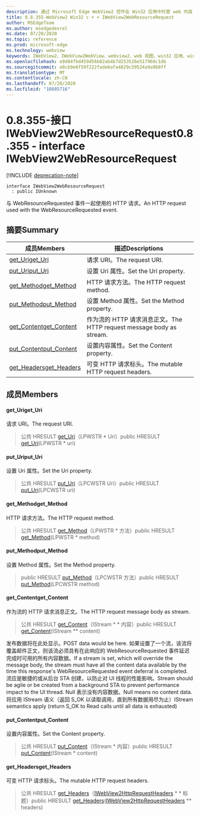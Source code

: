 ```yaml
---
description: 通过 Microsoft Edge WebView2 控件在 Win32 应用中托管 web 内容
title: 0.8.355-WebView2 Win32 c + + IWebView2WebResourceRequest
author: MSEdgeTeam
ms.author: msedgedevrel
ms.date: 07/20/2020
ms.topic: reference
ms.prod: microsoft-edge
ms.technology: webview
keywords: IWebView2、IWebView2WebView、webview2、web 视图、win32 应用、win32、edge
ms.openlocfilehash: e9d84fbd459d56b82ab4b7d253526e517960c1db
ms.sourcegitcommit: e0cb9e6f59f222fade6afa4829c59524a9a9b9ff
ms.translationtype: MT
ms.contentlocale: zh-CN
ms.lasthandoff: 07/20/2020
ms.locfileid: "10885716"
---
```

# <span data-ttu-id="4f928-104">0.8.355-接口 IWebView2WebResourceRequest</span><span class="sxs-lookup"><span data-stu-id="4f928-104">0.8.355 - interface IWebView2WebResourceRequest</span></span> 

[!INCLUDE [deprecation-note](../../includes/deprecation-note.md)]

```
interface IWebView2WebResourceRequest
  : public IUnknown
```

<span data-ttu-id="4f928-105">与 WebResourceRequested 事件一起使用的 HTTP 请求。</span><span class="sxs-lookup"><span data-stu-id="4f928-105">An HTTP request used with the WebResourceRequested event.</span></span>

## <span data-ttu-id="4f928-106">摘要</span><span class="sxs-lookup"><span data-stu-id="4f928-106">Summary</span></span>

 <span data-ttu-id="4f928-107">成员</span><span class="sxs-lookup"><span data-stu-id="4f928-107">Members</span></span>                        | <span data-ttu-id="4f928-108">描述</span><span class="sxs-lookup"><span data-stu-id="4f928-108">Descriptions</span></span>
--------------------------------|---------------------------------------------
[<span data-ttu-id="4f928-109">get_Uri</span><span class="sxs-lookup"><span data-stu-id="4f928-109">get_Uri</span></span>](#get_uri) | <span data-ttu-id="4f928-110">请求 URI。</span><span class="sxs-lookup"><span data-stu-id="4f928-110">The request URI.</span></span>
[<span data-ttu-id="4f928-111">put_Uri</span><span class="sxs-lookup"><span data-stu-id="4f928-111">put_Uri</span></span>](#put_uri) | <span data-ttu-id="4f928-112">设置 Uri 属性。</span><span class="sxs-lookup"><span data-stu-id="4f928-112">Set the Uri property.</span></span>
[<span data-ttu-id="4f928-113">get_Method</span><span class="sxs-lookup"><span data-stu-id="4f928-113">get_Method</span></span>](#get_method) | <span data-ttu-id="4f928-114">HTTP 请求方法。</span><span class="sxs-lookup"><span data-stu-id="4f928-114">The HTTP request method.</span></span>
[<span data-ttu-id="4f928-115">put_Method</span><span class="sxs-lookup"><span data-stu-id="4f928-115">put_Method</span></span>](#put_method) | <span data-ttu-id="4f928-116">设置 Method 属性。</span><span class="sxs-lookup"><span data-stu-id="4f928-116">Set the Method property.</span></span>
[<span data-ttu-id="4f928-117">get_Content</span><span class="sxs-lookup"><span data-stu-id="4f928-117">get_Content</span></span>](#get_content) | <span data-ttu-id="4f928-118">作为流的 HTTP 请求消息正文。</span><span class="sxs-lookup"><span data-stu-id="4f928-118">The HTTP request message body as stream.</span></span>
[<span data-ttu-id="4f928-119">put_Content</span><span class="sxs-lookup"><span data-stu-id="4f928-119">put_Content</span></span>](#put_content) | <span data-ttu-id="4f928-120">设置内容属性。</span><span class="sxs-lookup"><span data-stu-id="4f928-120">Set the Content property.</span></span>
[<span data-ttu-id="4f928-121">get_Headers</span><span class="sxs-lookup"><span data-stu-id="4f928-121">get_Headers</span></span>](#get_headers) | <span data-ttu-id="4f928-122">可变 HTTP 请求标头。</span><span class="sxs-lookup"><span data-stu-id="4f928-122">The mutable HTTP request headers.</span></span>

## <span data-ttu-id="4f928-123">成员</span><span class="sxs-lookup"><span data-stu-id="4f928-123">Members</span></span>

#### <span data-ttu-id="4f928-124">get_Uri</span><span class="sxs-lookup"><span data-stu-id="4f928-124">get_Uri</span></span> 

<span data-ttu-id="4f928-125">请求 URI。</span><span class="sxs-lookup"><span data-stu-id="4f928-125">The request URI.</span></span>

> <span data-ttu-id="4f928-126">公共 HRESULT [get_Uri](#get_uri)（LPWSTR \* Uri）</span><span class="sxs-lookup"><span data-stu-id="4f928-126">public HRESULT [get_Uri](#get_uri)(LPWSTR \* uri)</span></span>

#### <span data-ttu-id="4f928-127">put_Uri</span><span class="sxs-lookup"><span data-stu-id="4f928-127">put_Uri</span></span> 

<span data-ttu-id="4f928-128">设置 Uri 属性。</span><span class="sxs-lookup"><span data-stu-id="4f928-128">Set the Uri property.</span></span>

> <span data-ttu-id="4f928-129">公共 HRESULT [put_Uri](#put_uri)（LPCWSTR Uri）</span><span class="sxs-lookup"><span data-stu-id="4f928-129">public HRESULT [put_Uri](#put_uri)(LPCWSTR uri)</span></span>

#### <span data-ttu-id="4f928-130">get_Method</span><span class="sxs-lookup"><span data-stu-id="4f928-130">get_Method</span></span> 

<span data-ttu-id="4f928-131">HTTP 请求方法。</span><span class="sxs-lookup"><span data-stu-id="4f928-131">The HTTP request method.</span></span>

> <span data-ttu-id="4f928-132">公共 HRESULT [get_Method](#get_method)（LPWSTR \* 方法）</span><span class="sxs-lookup"><span data-stu-id="4f928-132">public HRESULT [get_Method](#get_method)(LPWSTR \* method)</span></span>

#### <span data-ttu-id="4f928-133">put_Method</span><span class="sxs-lookup"><span data-stu-id="4f928-133">put_Method</span></span> 

<span data-ttu-id="4f928-134">设置 Method 属性。</span><span class="sxs-lookup"><span data-stu-id="4f928-134">Set the Method property.</span></span>

> <span data-ttu-id="4f928-135">public HRESULT [put_Method](#put_method)（LPCWSTR 方法）</span><span class="sxs-lookup"><span data-stu-id="4f928-135">public HRESULT [put_Method](#put_method)(LPCWSTR method)</span></span>

#### <span data-ttu-id="4f928-136">get_Content</span><span class="sxs-lookup"><span data-stu-id="4f928-136">get_Content</span></span> 

<span data-ttu-id="4f928-137">作为流的 HTTP 请求消息正文。</span><span class="sxs-lookup"><span data-stu-id="4f928-137">The HTTP request message body as stream.</span></span>

> <span data-ttu-id="4f928-138">公共 HRESULT [get_Content](#get_content)（IStream \* \* 内容）</span><span class="sxs-lookup"><span data-stu-id="4f928-138">public HRESULT [get_Content](#get_content)(IStream \*\* content)</span></span>

<span data-ttu-id="4f928-139">发布数据将在此处显示。</span><span class="sxs-lookup"><span data-stu-id="4f928-139">POST data would be here.</span></span> <span data-ttu-id="4f928-140">如果设置了一个流，该流将覆盖邮件正文，则该流必须具有在此响应的 WebResourceRequested 事件延迟完成时可用的所有内容数据。</span><span class="sxs-lookup"><span data-stu-id="4f928-140">If a stream is set, which will override the message body, the stream must have all the content data available by the time this response's WebResourceRequested event deferral is completed.</span></span> <span data-ttu-id="4f928-141">流应是敏捷的或从后台 STA 创建，以防止对 UI 线程的性能影响。</span><span class="sxs-lookup"><span data-stu-id="4f928-141">Stream should be agile or be created from a background STA to prevent performance impact to the UI thread.</span></span> <span data-ttu-id="4f928-142">Null 表示没有内容数据。</span><span class="sxs-lookup"><span data-stu-id="4f928-142">Null means no content data.</span></span> <span data-ttu-id="4f928-143">将应用 IStream 语义（返回 S_OK 以读取调用，直到所有数据用尽为止）</span><span class="sxs-lookup"><span data-stu-id="4f928-143">IStream semantics apply (return S_OK to Read calls until all data is exhausted)</span></span>

#### <span data-ttu-id="4f928-144">put_Content</span><span class="sxs-lookup"><span data-stu-id="4f928-144">put_Content</span></span> 

<span data-ttu-id="4f928-145">设置内容属性。</span><span class="sxs-lookup"><span data-stu-id="4f928-145">Set the Content property.</span></span>

> <span data-ttu-id="4f928-146">公共 HRESULT [put_Content](#put_content)（IStream \* 内容）</span><span class="sxs-lookup"><span data-stu-id="4f928-146">public HRESULT [put_Content](#put_content)(IStream \* content)</span></span>

#### <span data-ttu-id="4f928-147">get_Headers</span><span class="sxs-lookup"><span data-stu-id="4f928-147">get_Headers</span></span> 

<span data-ttu-id="4f928-148">可变 HTTP 请求标头。</span><span class="sxs-lookup"><span data-stu-id="4f928-148">The mutable HTTP request headers.</span></span>

> <span data-ttu-id="4f928-149">公共 HRESULT [get_Headers](#get_headers)（[IWebView2HttpRequestHeaders](IWebView2HttpRequestHeaders.md) \* \* 标题）</span><span class="sxs-lookup"><span data-stu-id="4f928-149">public HRESULT [get_Headers](#get_headers)([IWebView2HttpRequestHeaders](IWebView2HttpRequestHeaders.md) \*\* headers)</span></span>

